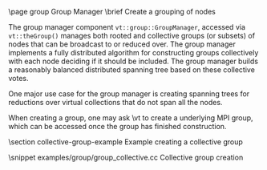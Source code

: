 \page group Group Manager
\brief Create a grouping of nodes

The group manager component `vt::group::GroupManager`, accessed via
`vt::theGroup()` manages both rooted and collective groups (or subsets) of nodes
that can be broadcast to or reduced over. The group manager implements a fully
distributed algorithm for constructing groups collectively with each node
deciding if it should be included. The group manager builds a reasonably
balanced distributed spanning tree based on these collective votes.

One major use case for the group manager is creating spanning trees for
reductions over virtual collections that do not span all the nodes.

When creating a group, one may ask \vt to create a underlying MPI group, which
can be accessed once the group has finished construction.

\section collective-group-example Example creating a collective group

\snippet examples/group/group_collective.cc Collective group creation
